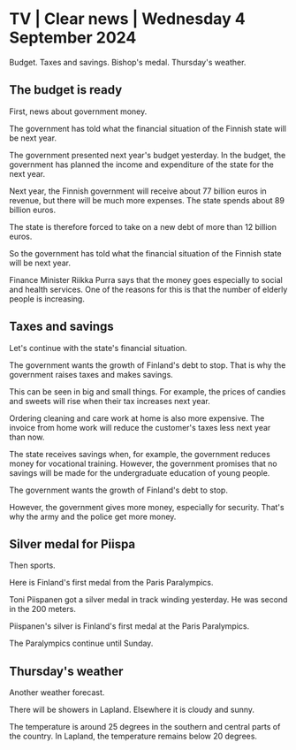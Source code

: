 # TV \| Clear news \| Wednesday 4 September 2024

Budget. Taxes and savings. Bishop's medal. Thursday's weather.

## The budget is ready

First, news about government money.

The government has told what the financial situation of the Finnish state will be next year.

The government presented next year's budget yesterday. In the budget, the government has planned the income and expenditure of the state for the next year.

Next year, the Finnish government will receive about 77 billion euros in revenue, but there will be much more expenses. The state spends about 89 billion euros.

The state is therefore forced to take on a new debt of more than 12 billion euros.

So the government has told what the financial situation of the Finnish state will be next year.

Finance Minister Riikka Purra says that the money goes especially to social and health services. One of the reasons for this is that the number of elderly people is increasing.

## Taxes and savings

Let's continue with the state's financial situation.

The government wants the growth of Finland's debt to stop. That is why the government raises taxes and makes savings.

This can be seen in big and small things. For example, the prices of candies and sweets will rise when their tax increases next year.

Ordering cleaning and care work at home is also more expensive. The invoice from home work will reduce the customer's taxes less next year than now.

The state receives savings when, for example, the government reduces money for vocational training. However, the government promises that no savings will be made for the undergraduate education of young people.

The government wants the growth of Finland's debt to stop.

However, the government gives more money, especially for security. That's why the army and the police get more money.

## Silver medal for Piispa

Then sports.

Here is Finland's first medal from the Paris Paralympics.

Toni Piispanen got a silver medal in track winding yesterday. He was second in the 200 meters.

Piispanen's silver is Finland's first medal at the Paris Paralympics.

The Paralympics continue until Sunday.

## Thursday's weather

Another weather forecast.

There will be showers in Lapland. Elsewhere it is cloudy and sunny.

The temperature is around 25 degrees in the southern and central parts of the country. In Lapland, the temperature remains below 20 degrees.

